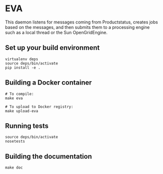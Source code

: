 # EVA

This daemon listens for messages coming from Productstatus, creates jobs based on the messages, and then submits them to a processing engine such as a local thread or the Sun OpenGridEngine.

## Set up your build environment

```
virtualenv deps
source deps/bin/activate
pip install -e .
```

## Building a Docker container

```
# To compile:
make eva

# To upload to Docker registry:
make upload-eva
```

## Running tests

```
source deps/bin/activate
nosetests
```

## Building the documentation

```
make doc
```
